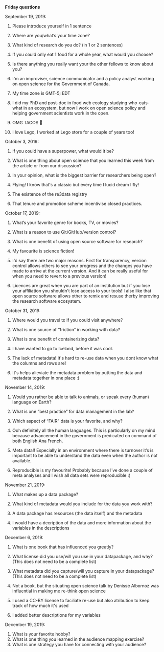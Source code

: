**Friday questions** 

September 19, 2019: 
1) Please introduce yourself in 1 sentence
2) Where are you/what’s your time zone?
3) What kind of research do you do? (in 1 or 2 sentences)
4) If you could only eat 1 food for a whole year, what would you choose?
5) Is there anything you really want your the other fellows to know about you?

1) I'm an improviser, science communicator and a policy analyst working on open science for the Government of Canada.
2) My time zone is GMT-5; EDT
3) I did my PhD and post-doc in food web ecology studying who-eats-what in an ecosystem, but now I work on open science policy and helping government scientists work in the open.
4) OMG TACOS :taco:
5) I love Lego, I worked at Lego store for a couple of years too!

October 3, 2019:
1) If you could have a superpower, what would it be?
2) What is one thing about open science that you learned this week from the article or from our discussion?
3) In your opinion, what is the biggest barrier for researchers being open?

1) Flying! I know that's a classic but every time I lucid dream I fly!
2) The existence of the re3data registry
3) That tenure and promotion scheme incentivise closed practices.

October 17, 2019:
1) What’s your favorite genre for books, TV, or movies?
2) What is a reason to use Git/GitHub/version control?
3) What is one benefit of using open source software for research?

1) My favourite is science fiction!
2) I'd say there are two major reasons. First for transparency, version control allows others to see your progress and the changes you have made to arrive at the current version. And it can be really useful for when you need to revert to a previous version!
3) Licences are great when you are part of an institution but if you lose your affiliation you shouldn't lose access to your tools! I also like that open source software allows other to remix and resuse therby improving the research software ecosystem.

October 31, 2019:
1) Where would you travel to if you could visit anywhere?
2) What is one source of “friction” in working with data?
3) What is one benefit of containerizing data?

1) I have wanted to go to Iceland, before it was cool.
2) The lack of metadata! It's hard to re-use data when you dont know what the columns and rows are!
3) It's helps alieviate the metadata problem by putting the data and metadata together in one place :) 

November 14, 2019: 
1) Would you rather be able to talk to animals, or speak every (human) language on Earth?
2) What is one “best practice” for data management in the lab?
3) Which aspect of “FAIR” data is your favorite, and why?

1) Ooh definitely all the human languages. This is particularly on my mind because advancement in the government is predicated on command of both English Ana French.
2) Meta data!! Especially in an environment where there is turnover it’s is important to be able to understand the data even when the author is not available.
3) Reproducible is my favourite! Probably because I’ve done a couple of meta analyses and I wish all data sets were reproducible :)

November 21, 2019: 
1) What makes up a data package?
2) What kind of metadata would you include for the data you work with?

1) A data package has resources (the data itself) and the metadata 
2) I would have a decription of the data and more information about the variables in the descriptions

December 6, 2019: 
1) What is one book that has influenced you greatly?
2) What license did you use/will you use in your datapackage, and why? (This does not need to be a complete list)
3) What metadata did you capture/will you capture in your datapackage? (This does not need to be a complete list)

1) Not a book, but the situating open science talk by Denisse Albornoz was influential in making me re-think open science 
2) I used a CC-BY license to faciliate re-use but also atribution to keep track of how much it's used
3) I added better descriptions for my variables 

December 19, 2019: 
1) What is your favorite hobby? 
2) What is one thing you learned in the audience mapping exercise?
3) What is one strategy you have for connecting with your audience?

